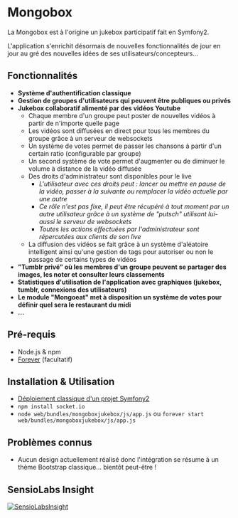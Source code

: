 # Mongobox

La Mongobox est à l'origine un jukebox participatif fait en Symfony2.

L'application s'enrichit désormais de nouvelles fonctionnalités de jour en jour au gré des nouvelles idées de ses utilisateurs/concepteurs...

## Fonctionnalités
  * **Système d'authentification classique**
  * **Gestion de groupes d'utilisateurs qui peuvent être publiques ou privés**
  * **Jukebox collaboratif alimenté par des vidéos Youtube**
    * Chaque membre d'un groupe peut poster de nouvelles vidéos à partir de n'importe quelle page
    * Les vidéos sont diffusées en direct pour tous les membres du groupe grâce à un serveur de websockets
    * Un système de votes permet de passer les chansons à partir d'un certain ratio (configurable par groupe)
    * Un second système de vote permet d'augmenter ou de diminuer le volume à distance de la vidéo diffusée
    * Des droits d'administrateur sont disponibles pour le live
      * *L'utilisateur avec ces droits peut : lancer ou mettre en pause de la vidéo, passer à la suivante ou remplacer la vidéo actuelle par une autre*
      * *Ce rôle n'est pas fixe, il peut être récupéré à tout moment par un autre utilisateur grâce à un système de "putsch" utilisant lui-aussi le serveur de websockets*
      * *Toutes les actions effectuées par l'administrateur sont répercutées aux clients de son live*
    * La diffusion des vidéos se fait grâce à un système d'aléatoire intelligent ainsi qu'une gestion de tags pour autoriser ou non le passage de certains types de vidéos
  * **"Tumblr privé" où les membres d'un groupe peuvent se partager des images, les noter et consulter leurs classements**
  * **Statistiques d'utilisation de l'application avec graphiques (jukebox, tumblr, connexions des utilisateurs)**
  * **Le module "Mongoeat" met à disposition un système de votes pour définir quel sera le restaurant du midi**
  * **...**

## Pré-requis
  * Node.js & npm
  * [Forever](https://github.com/nodejitsu/forever) (facultatif)

## Installation & Utilisation
  * [Déploiement classique d'un projet Symfony2](http://symfony.com/doc/master/cookbook/deployment-tools.html)
  * <code>npm install socket.io</code>
  * <code>node web/bundles/mongoboxjukebox/js/app.js</code> ou <code>forever start web/bundles/mongoboxjukebox/js/app.js</code>

## Problèmes connus
  * Aucun design actuellement réalisé donc l'intégration se résume à un thème Bootstrap classique... bientôt peut-être !
  
## SensioLabs Insight
[![SensioLabsInsight](https://insight.sensiolabs.com/projects/6e018aea-3e8f-4c36-9542-c63fe410e309/big.png)](https://insight.sensiolabs.com/projects/6e018aea-3e8f-4c36-9542-c63fe410e309)
